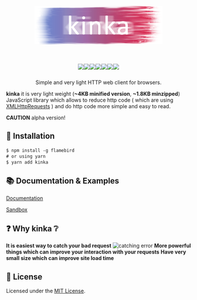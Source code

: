 <div align="center">
  <a href="https://www.npmjs.com/package/kinka">
    <img width="350" height="104" src="https://github.com/acacode/kinka/raw/master/logo.png">
  </a>
  <br>
  <h1>
    <a href="https://github.com/acacode/kinka/blob/master/LICENSE"><img src="https://img.shields.io/badge/license-MIT-red.svg?style=flat-square"></a><a href="https://www.npmjs.com/package/kinka"><img src="https://img.shields.io/npm/v/kinka.svg?style=flat-square"></a><a href="https://travis-ci.org/acacode/kinka"><img src="https://img.shields.io/travis/acacode/kinka.svg?style=flat-square"></a><a href="https://www.codefactor.io/repository/github/acacode/kinka/overview/master"><img src="https://www.codefactor.io/repository/github/acacode/kinka/badge/master?style=flat-square"></a><a href="http://npm-stat.com/charts.html?package=kinka"><img src="https://img.shields.io/npm/dm/kinka.svg?style=flat-square"></a><a href="https://bundlephobia.com/result?p=kinka"><img src="https://flat.badgen.net/bundlephobia/min/kinka"></a><a href="https://bundlephobia.com/result?p=kinka"><img src="https://flat.badgen.net/bundlephobia/minzip/kinka"></a>
  </h1>
  <p>
    Simple and very light HTTP web client for browsers.
  </p>
</div>
<b>kinka</b> it is very light weight (<b>~4KB minified version</b>, <b>~1.8KB minzipped</b>)  JavaScript library which allows to reduce http code ( which are using <a href="https://developer.mozilla.org/en-US/docs/Web/API/XMLHttpRequest">XMLHttpRequests</a> ) and do http code more simple and easy to read.

**CAUTION** alpha version!


## 🚀 Installation

    $ npm install -g flamebird
    # or using yarn
    $ yarn add kinka

## 📚 Documentation & Examples

<a href="https://github.com/acacode/kinka/blob/master/docs/documentation.md">Documentation</a><br>
<!-- <a href="https://github.com/acacode/kinka/examples">Examples</a><br> -->
<a href="https://jsfiddle.net/js2me/0y3ng8xu/">Sandbox</a><br>

## ❓ Why kinka ❔

**It is easiest way to catch your bad request**
![catching error](./docs/images/catchingError.png)
**More powerful things which can improve your interaction with your requests**
**Have very small size which can improve site load time**
<!-- <img src="https://github.com/acacode/kinka/raw/master/docs/images/omitCatchesSample.png"><br> -->
<!-- <img src="https://github.com/acacode/kinka/raw/master/docs/images/queryParams.png"><br> -->

## 📝 License

Licensed under the [MIT License](./LICENSE).